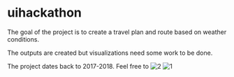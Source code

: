 # uihackathon

The goal of the project is to create a travel plan and route based on weather conditions. 

The outputs are created but visualizations need some work to be done. 


The project dates back to 2017-2018. Feel free to ![2](https://user-images.githubusercontent.com/20304972/230544110-3d4137c7-a551-46b2-aa0a-107dc924107f.jpg)
![1](https://user-images.githubusercontent.com/20304972/230544116-6b33d0e6-d8de-46cc-bf58-e9a61512fb8d.jpg)
